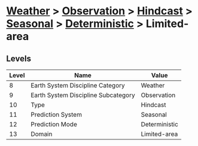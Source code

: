 # [Weather](../../../../..) > [Observation](../../../..) > [Hindcast](../../..) > [Seasonal](../..) > [Deterministic](..) > Limited-area

## Levels

| Level | Name | Value |
|-----|-----|-----|
| 8 | Earth System Discipline Category | Weather |
| 9 | Earth System Discipline Subcategory | Observation |
| 10 | Type | Hindcast |
| 11 | Prediction System | Seasonal |
| 12 | Prediction Mode | Deterministic |
| 13 | Domain | Limited-area |
